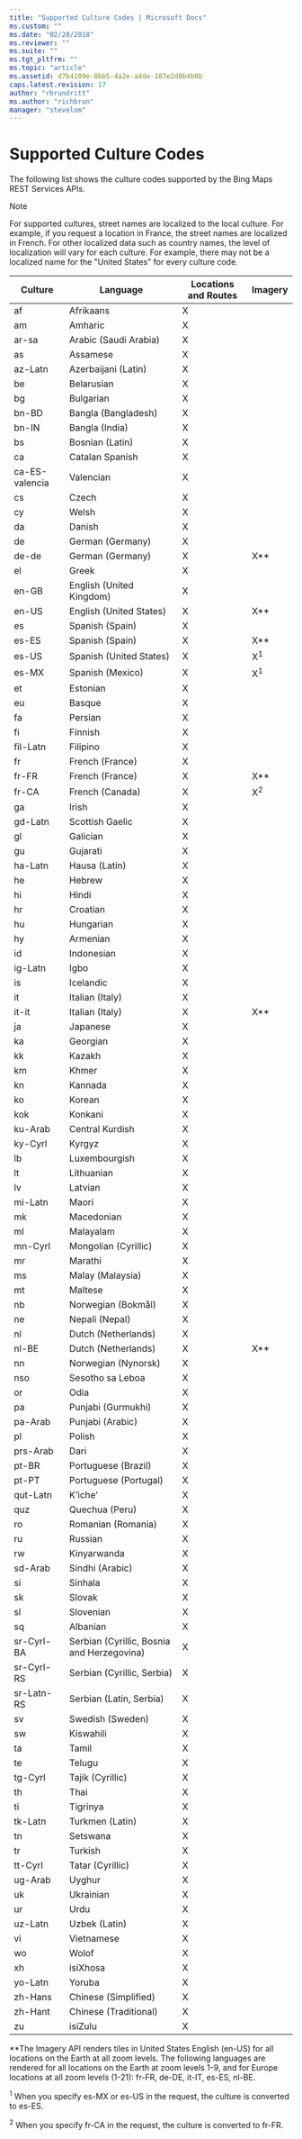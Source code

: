 ```yaml
---
title: "Supported Culture Codes | Microsoft Docs"
ms.custom: ""
ms.date: "02/28/2018"
ms.reviewer: ""
ms.suite: ""
ms.tgt_pltfrm: ""
ms.topic: "article"
ms.assetid: d7b4109e-8bb5-4a2e-a4de-187e2d0b4b0b
caps.latest.revision: 17
author: "rbrundritt"
ms.author: "richbrun"
manager: "stevelom"
---
```

# Supported Culture Codes
The following list shows the culture codes supported by the Bing Maps REST Services APIs.  
  
> [!NOTE]
>  For supported cultures, street names are localized to the local culture. For example, if you request a location in France, the street names are localized in French. For other localized data such as country names, the level of localization will vary for each culture. For example, there may not be a localized name for the "United States" for every culture code.  
  
|Culture|Language|Locations and Routes|Imagery|  
|-------------|--------------|--------------------------|-------------|  
|af|Afrikaans|X||  
|am|Amharic|X||  
|ar-sa|Arabic (Saudi Arabia)|X||  
|as|Assamese|X||  
|az-Latn|Azerbaijani (Latin)|X||  
|be|Belarusian|X||  
|bg|Bulgarian|X||  
|bn-BD|Bangla (Bangladesh)|X||  
|bn-IN|Bangla (India)|X||  
|bs|Bosnian (Latin)|X||  
|ca|Catalan Spanish|X||  
|ca-ES-valencia|Valencian|X||  
|cs|Czech|X||  
|cy|Welsh|X||  
|da|Danish|X||  
|de|German (Germany)|X||  
|de-de|German (Germany)|X|X**|  
|el|Greek|X||  
|en-GB|English (United Kingdom)|X||  
|en-US|English (United States)|X|X**|  
|es|Spanish (Spain)|X||  
|es-ES|Spanish (Spain)|X|X**|  
|es-US|Spanish (United States)|X|X<sup>1</sup>|  
|es-MX|Spanish (Mexico)|X|X<sup>1</sup>|  
|et|Estonian|X||  
|eu|Basque|X||  
|fa|Persian|X||  
|fi|Finnish|X||  
|fil-Latn|Filipino|X||  
|fr|French (France)|X||  
|fr-FR|French (France)|X|X**|  
|fr-CA|French (Canada)|X|X<sup>2</sup>|  
|ga|Irish|X||  
|gd-Latn|Scottish Gaelic|X||  
|gl|Galician|X||  
|gu|Gujarati|X||  
|ha-Latn|Hausa (Latin)|X||  
|he|Hebrew|X||  
|hi|Hindi|X||  
|hr|Croatian|X||  
|hu|Hungarian|X||  
|hy|Armenian|X||  
|id|Indonesian|X||  
|ig-Latn|Igbo|X||  
|is|Icelandic|X||  
|it|Italian (Italy)|X||  
|it-it|Italian (Italy)|X|X**|  
|ja|Japanese|X||  
|ka|Georgian|X||  
|kk|Kazakh|X||  
|km|Khmer|X||  
|kn|Kannada|X||  
|ko|Korean|X||  
|kok|Konkani|X||  
|ku-Arab|Central Kurdish|X||  
|ky-Cyrl|Kyrgyz|X||  
|lb|Luxembourgish|X||  
|lt|Lithuanian|X||  
|lv|Latvian|X||  
|mi-Latn|Maori|X||  
|mk|Macedonian|X||  
|ml|Malayalam|X||  
|mn-Cyrl|Mongolian (Cyrillic)|X||  
|mr|Marathi|X||  
|ms|Malay (Malaysia)|X||  
|mt|Maltese|X||  
|nb|Norwegian (Bokmål)|X||  
|ne|Nepali (Nepal)|X||  
|nl|Dutch (Netherlands)|X||  
|nl-BE|Dutch (Netherlands)|X|X**|  
|nn|Norwegian (Nynorsk)|X||  
|nso|Sesotho sa Leboa|X||  
|or|Odia|X||  
|pa|Punjabi (Gurmukhi)|X||  
|pa-Arab|Punjabi (Arabic)|X||  
|pl|Polish|X||  
|prs-Arab|Dari|X||  
|pt-BR|Portuguese (Brazil)|X||  
|pt-PT|Portuguese (Portugal)|X||  
|qut-Latn|K’iche’|X||  
|quz|Quechua (Peru)|X||  
|ro|Romanian (Romania)|X||  
|ru|Russian|X||  
|rw|Kinyarwanda|X||  
|sd-Arab|Sindhi (Arabic)|X||  
|si|Sinhala|X||  
|sk|Slovak|X||  
|sl|Slovenian|X||  
|sq|Albanian|X||  
|sr-Cyrl-BA|Serbian (Cyrillic, Bosnia and Herzegovina)|X||  
|sr-Cyrl-RS|Serbian (Cyrillic, Serbia)|X||  
|sr-Latn-RS|Serbian (Latin, Serbia)|X||  
|sv|Swedish (Sweden)|X||  
|sw|Kiswahili|X||  
|ta|Tamil|X||  
|te|Telugu|X||  
|tg-Cyrl|Tajik (Cyrillic)|X||  
|th|Thai|X||  
|ti|Tigrinya|X||  
|tk-Latn|Turkmen (Latin)|X||  
|tn|Setswana|X||  
|tr|Turkish|X||  
|tt-Cyrl|Tatar (Cyrillic)|X||  
|ug-Arab|Uyghur|X||  
|uk|Ukrainian|X||  
|ur|Urdu|X||  
|uz-Latn|Uzbek (Latin)|X||  
|vi|Vietnamese|X||  
|wo|Wolof|X||  
|xh|isiXhosa|X||  
|yo-Latn|Yoruba|X||  
|zh-Hans|Chinese (Simplified)|X||  
|zh-Hant|Chinese (Traditional)|X||  
|zu|isiZulu|X||  
  
 **The Imagery API renders tiles in United States English (en-US) for all locations on the Earth at all zoom levels. The following languages are rendered for all locations on the Earth at zoom levels 1-9, and for Europe locations at all zoom levels (1-21): fr-FR, de-DE, it-IT, es-ES, nl-BE.  
  
 <sup>1</sup> When you specify es-MX or es-US in the request, the culture is converted to es-ES.  
  
 <sup>2</sup> When you specify fr-CA in the request, the culture is converted to fr-FR.